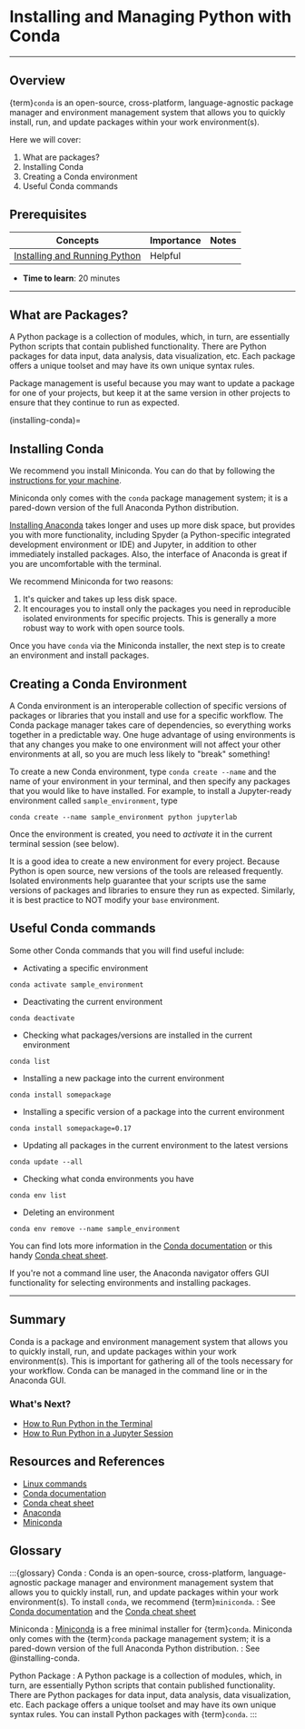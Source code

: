 # Installing and Managing Python with Conda

---

## Overview

{term}`conda` is an open-source, cross-platform, language-agnostic package manager and environment management system that allows you to quickly install, run, and update packages within your work environment(s).

Here we will cover:

1.  What are packages?
2.  Installing Conda
3.  Creating a Conda environment
4.  Useful Conda commands

## Prerequisites

| Concepts                                                                                                  | Importance | Notes |
| --------------------------------------------------------------------------------------------------------- | ---------- | ----- |
| [Installing and Running Python](https://foundations.projectpythia.org/foundations/how-to-run-python.html) | Helpful    |       |

- **Time to learn**: 20 minutes

---

## What are Packages?

A Python package is a collection of modules, which, in turn, are essentially Python scripts that contain published functionality. There are Python packages for data input, data analysis, data visualization, etc. Each package offers a unique toolset and may have its own unique syntax rules.

Package management is useful because you may want to update a package for one of your projects, but keep it at the same version in other projects to ensure that they continue to run as expected.

(installing-conda)=

## Installing Conda

We recommend you install Miniconda. You can do that by following the [instructions for your machine](https://docs.conda.io/en/latest/miniconda.html).

Miniconda only comes with the `conda` package management system; it is a pared-down version of the full Anaconda Python distribution.

[Installing Anaconda](https://docs.anaconda.com/anaconda/install/) takes longer and uses up more disk space, but provides you with more functionality, including Spyder (a Python-specific integrated development environment or IDE) and Jupyter, in addition to other immediately installed packages. Also, the interface of Anaconda is great if you are uncomfortable with the terminal.

We recommend Miniconda for two reasons:

1. It's quicker and takes up less disk space.
2. It encourages you to install only the packages you need in reproducible isolated environments for specific projects. This is generally a more robust way to work with open source tools.

Once you have `conda` via the Miniconda installer, the next step is to create an environment and install packages.

## Creating a Conda Environment

A Conda environment is an interoperable collection of specific versions of packages or libraries that you install and use for a specific workflow. The Conda package manager takes care of dependencies, so everything works together in a predictable way. One huge advantage of using environments is that any changes you make to one environment will not affect your other environments at all, so you are much less likely to "break" something!

To create a new Conda environment, type `conda create --name` and the name of your environment in your terminal, and then specify any packages that you would like to have installed. For example, to install a Jupyter-ready environment called `sample_environment`, type

```
conda create --name sample_environment python jupyterlab
```

Once the environment is created, you need to _activate_ it in the current terminal session (see below).

It is a good idea to create a new environment for every project. Because Python is open source, new versions of the tools are released frequently. Isolated environments help guarantee that your scripts use the same versions of packages and libraries to ensure they run as expected. Similarly, it is best practice to NOT modify your `base` environment.

## Useful Conda commands

Some other Conda commands that you will find useful include:

- Activating a specific environment

```
conda activate sample_environment
```

- Deactivating the current environment

```
conda deactivate
```

- Checking what packages/versions are installed in the current environment

```
conda list
```

- Installing a new package into the current environment

```
conda install somepackage
```

- Installing a specific version of a package into the current environment

```
conda install somepackage=0.17
```

- Updating all packages in the current environment to the latest versions

```
conda update --all
```

- Checking what conda environments you have

```
conda env list
```

- Deleting an environment

```
conda env remove --name sample_environment
```

You can find lots more information in the [Conda documentation](https://docs.conda.io/en/latest/) or this handy [Conda cheat sheet](https://docs.conda.io/projects/conda/en/4.6.0/_downloads/52a95608c49671267e40c689e0bc00ca/conda-cheatsheet.pdf).

If you're not a command line user, the Anaconda navigator offers GUI functionality for selecting environments and installing packages.

---

## Summary

Conda is a package and environment management system that allows you to quickly install, run, and update packages within your work environment(s). This is important for gathering all of the tools necessary for your workflow. Conda can be managed in the command line or in the Anaconda GUI.

### What's Next?

- [How to Run Python in the Terminal](terminal.md)
- [How to Run Python in a Jupyter Session](jupyter.md)

## Resources and References

- [Linux commands](https://cheatography.com/davechild/cheat-sheets/linux-command-line/)
- [Conda documentation](https://docs.conda.io/en/latest/)
- [Conda cheat sheet](https://docs.conda.io/projects/conda/en/4.6.0/_downloads/52a95608c49671267e40c689e0bc00ca/conda-cheatsheet.pdf)
- [Anaconda](https://docs.anaconda.com/anaconda/install/)
- [Miniconda](https://docs.conda.io/en/latest/miniconda.html)

## Glossary

:::{glossary}
Conda
: Conda is an open-source, cross-platform, language-agnostic package manager and environment management system that allows you to quickly install, run, and update packages within your work environment(s). To install `conda`, we recommend {term}`miniconda`.
: See [Conda documentation](https://docs.conda.io/en/latest/) and the [Conda cheat sheet](https://docs.conda.io/projects/conda/en/4.6.0/_downloads/)

Miniconda
: [Miniconda](https://docs.conda.io/en/latest/miniconda.html) is a free minimal installer for {term}`conda`. Miniconda only comes with the {term}`conda` package management system; it is a pared-down version of the full Anaconda Python distribution.
: See @installing-conda.

Python Package
: A Python package is a collection of modules, which, in turn, are essentially Python scripts that contain published functionality. There are Python packages for data input, data analysis, data visualization, etc. Each package offers a unique toolset and may have its own unique syntax rules. You can install Python packages with {term}`conda`.
:::
